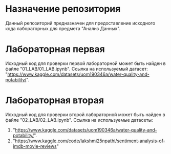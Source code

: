 # Назначение репозитория

Данный репозиторий предназначен для предоставление исходного кода лабораторных для предмета "Анализ Данных".

# Лабораторная первая

Исходный код для проверки первой лабораторной может быть найден в файле "01_LAB/01_LAB.ipynb".
Ссылка на используемый датасет: "https://www.kaggle.com/datasets/uom190346a/water-quality-and-potability/".

# Лабораторная вторая

Исходный код для проверки второй лабораторной может быть найден в файле "02_LAB/02_LAB.ipynb".
Ссылка на используемые датасеты: 
1. "https://www.kaggle.com/datasets/uom190346a/water-quality-and-potability/".
2. "https://www.kaggle.com/code/lakshmi25npathi/sentiment-analysis-of-imdb-movie-reviews"
